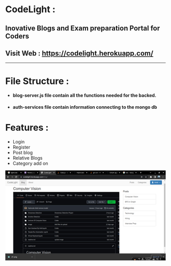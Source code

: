 # CodeLight  : 
## Inovative Blogs and Exam preparation Portal for Coders

## Visit Web : https://codelight.herokuapp.com/

<hr>

# File Structure :
 * #### blog-server.js file contain all the functions needed for the backed.
 * #### auth-services file contain information connecting to the mongo db 



# Features :
* Login 
* Register
* Post blog
* Relative Blogs
* Category add on


<img src = "public/imgae/blog.png" >